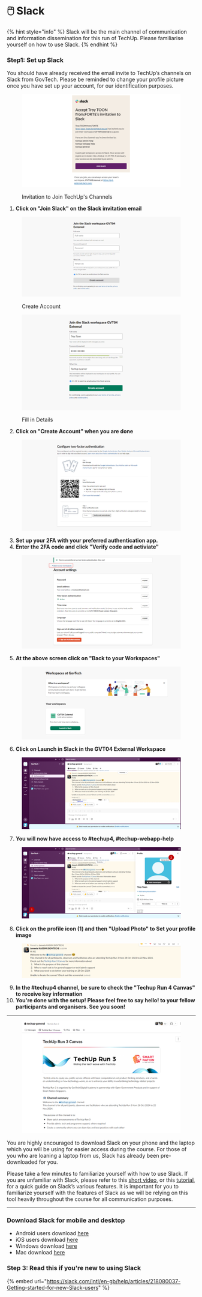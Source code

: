 # 🖱️ Slack

{% hint style="info" %}
Slack will be the main channel of communication and information dissemination for this run of TechUp. Please familiarise yourself on how to use Slack.
{% endhint %}

### Step1: Set up Slack

You should have already received the email invite to TechUp’s channels on Slack from GovTech. Please be reminded to change your profile picture once you have set up your account, for our identification purposes.

<figure><img src="../../.gitbook/assets/image (1) (1) (1).png" alt=""><figcaption><p>Invitation to Join TechUp's Channels</p></figcaption></figure>

1. **Click on "Join Slack" on the Slack invitation email**

<figure><img src="../../.gitbook/assets/image (2) (1) (1).png" alt=""><figcaption><p>Create Account</p></figcaption></figure>

<figure><img src="../../.gitbook/assets/image (3) (1).png" alt=""><figcaption><p>Fill in Details</p></figcaption></figure>

2. **Click on "Create Account" when you are done**

<figure><img src="../../.gitbook/assets/image (4) (1).png" alt=""><figcaption></figcaption></figure>

3. **Set up your 2FA with your preferred authentication app.**
4. **Enter the 2FA code and click "Verify code and activiate"**

<figure><img src="../../.gitbook/assets/image (5) (1).png" alt=""><figcaption></figcaption></figure>

5. **At the above screen click on "Back to your Workspaces"**

<figure><img src="../../.gitbook/assets/image (6) (1).png" alt=""><figcaption></figcaption></figure>

6. **Click on Launch in Slack in the GVT04 External Workspace**

<figure><img src="../../.gitbook/assets/image (7) (1).png" alt=""><figcaption></figcaption></figure>

7. **You will now have access to #techup4, #techup-webapp-help**

<figure><img src="../../.gitbook/assets/image (8).png" alt=""><figcaption></figcaption></figure>

8. **Click on the profile icon (1) and then "Upload Photo" to Set your profile image**

<figure><img src="../../.gitbook/assets/image (9).png" alt=""><figcaption></figcaption></figure>

9. **In the #techup4 channel, be sure to check the "Techup Run 4 Canvas" to receive key information**
10. **You're done with the setup! Please feel free to say hello! to your fellow participants and organisers. See you soon!**

***

<figure><img src="../../.gitbook/assets/image (10).png" alt=""><figcaption></figcaption></figure>

You are highly encouraged to download Slack on your phone and the laptop which you will be using for easier access during the course. For those of you who are loaning a laptop from us, Slack has already been pre-downloaded for you.

Please take a few minutes to familiarize yourself with how to use Slack. If you are unfamiliar with Slack, please refer to this [short video](https://www.youtube.com/watch?v=FTuOS8E1LZk), or this [tutorial](https://slack.com/intl/en-gb/help/articles/360059928654-How-to-use-Slack--your-quick-start-guide), for a quick guide on Slack’s various features. It is important for you to familiarize yourself with the features of Slack as we will be relying on this tool heavily throughout the course for all communication purposes.

***

### Download Slack for mobile and desktop

* Android users download [here](https://play.google.com/store/apps/details?id=com.Slack\&pli=1)
* iOS users download [here](https://itunes.apple.com/app/slack-app/id618783545?ls=1\&mt=8)
* Windows download [here](https://slack.com/intl/en-gb/downloads/windows)
* Mac download [here](https://slack.com/intl/en-gb/downloads/mac)

### Step 3: Read this if you're new to using Slack

{% embed url="https://slack.com/intl/en-gb/help/articles/218080037-Getting-started-for-new-Slack-users" %}
